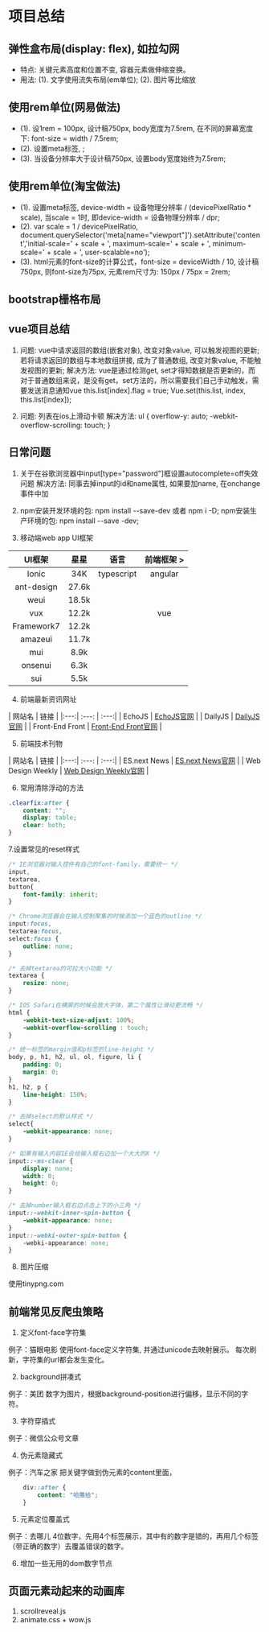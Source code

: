 # 项目总结

## 弹性盒布局(display: flex), 如拉勾网

* 特点: 关键元素高度和位置不变, 容器元素做伸缩变换。
* 用法: (1). 文字使用流失布局(em单位); (2). 图片等比缩放

## 使用rem单位(网易做法)

* (1). 设1rem = 100px, 设计稿750px, body宽度为7.5rem, 在不同的屏幕宽度下: font-size = width / 7.5rem;
* (2). 设置meta标签, <meta name="viewport" content="initial-scale=1,maximum-scale=1, minimum-scale=1">;
* (3). 当设备分辨率大于设计稿750px, 设置body宽度始终为7.5rem;

## 使用rem单位(淘宝做法)

* (1). 设置meta标签, <meta name="viewport" content="width=device-width, initial-scale=1, maximum-scale=1, user-scalable=no">
device-width = 设备物理分辨率 / (devicePixelRatio * scale), 当scale = 1时, 即device-width = 设备物理分辨率 / dpr;
* (2). var scale = 1 / devicePixelRatio, document.querySelector('meta[name="viewport"]').setAttribute('content','initial-scale=' + scale + ', maximum-scale=' + scale + ', minimum-scale=' + scale + ', user-scalable=no');
* (3). html元素的font-size的计算公式，font-size = deviceWidth / 10, 设计稿750px, 则font-size为75px, 元素rem尺寸为: 150px / 75px = 2rem;

## bootstrap栅格布局 

## vue项目总结

1. 问题: vue中请求返回的数组(嵌套对象), 改变对象value, 可以触发视图的更新;
若将请求返回的数组与本地数组拼接, 成为了普通数组, 改变对象value, 不能触发视图的更新;
解决方法: vue是通过检测get, set才得知数据是否更新的，而对于普通数组来说，是没有get，set方法的，所以需要我们自己手动触发，需要发送消息通知vue
this.list[index].flag = true;
Vue.set(this.list, index, this.list[index]);

2. 问题: 列表在ios上滑动卡顿
解决方法: ul {
	overflow-y: auto;
	-webkit-overflow-scrolling: touch;
}

## 日常问题

1. 关于在谷歌浏览器中input[type="password"]框设置autocomplete=off失效问题
解决方法: 同事去掉input的id和name属性, 如果要加name, 在onchange事件中加

2. npm安装开发环境的包: npm install --save-dev 或者 npm i -D;
npm安装生产环境的包: npm install --save -dev;

3. 移动端web app UI框架

|   UI框架  |     星星    |    语言    |   前端框架    > |
|    :---:  |    :---:    |    :---:   |   :---:  |
|   Ionic   |    34K      | typescript |  angular |
|   ant-design | 27.6k |      |      |       
|  weui  | 18.5k |      |      |    
|  vux  | 12.2k |      |   vue    |    
|  Framework7  | 12.2k |      |      |  
|  amazeui   | 11.7k |      |      |  
|  mui   | 8.9k |      |      | 
|  onsenui   | 6.3k |      |      | 
|  sui   | 5.5k |      |      | 

4. 前端最新资讯网址

|  网站名  |  链接 |
|:---:| :---: | :---:|
| EchoJS |  [EchoJS官网](http://www.echojs.com/)  |
| DailyJS | [DailyJS官网](http://medium.com/dailyjs/) |
| Front-End Front | [Front-End Front官网](http://frontendfront.com/) |

5. 前端技术刊物

|  网站名  |  链接 |
|:---:| :---: | :---:|
| ES.next News | [ES.next News官网](http://esnextnews.com/) |
| Web Design Weekly | [Web Design Weekly官网](http://web-design-weekly.com/) |

6. 常用清除浮动的方法

```css
.clearfix:after {
    content: "";
    display: table;
    clear: both;
}
```

7.设置常见的reset样式

``` css
/* IE浏览器对输入控件有自己的font-family，需要统一 */
input,
textarea,
button{
	font-family: inherit;
}

/* Chrome浏览器会在输入控制聚集的时候添加一个蓝色的outline */
input:focus,
textarea:focus,
select:focus {
	outline: none;
}

/* 去掉textarea的可拉大小功能 */
textarea {
	resize: none;
}

/* IOS Safari在横屏的时候会放大字体，第二个属性让滑动更流畅 */
html {
	-webkit-text-size-adjust: 100%;
	-webkit-overflow-scrolling : touch;
}

/* 统一标签的margin值和p标签的line-height */
body, p, h1, h2, ul, ol, figure, li {
	padding: 0;
	margin: 0;
}
h1, h2, p {
	line-height: 150%;
}

/* 去掉select的默认样式 */
select{
	-webkit-appearance: none;
}

/* 如果有输入内容IE会给输入框右边加一个大大的X */
input::-ms-clear {
	display: none;
	width: 0;
	height: 0;
}

/* 去掉number输入框右边点击上下的小三角 */
input::-webkit-inner-spin-button {
	-webkit-appearance: none;
}
input::-webki-outer-spin-button {
    -webki-appearance: none;
}
```

8. 图片压缩

使用tinypng.com

## 前端常见反爬虫策略

1. 定义font-face字符集

例子：猫眼电影
使用font-face定义字符集, 并通过unicode去映射展示。
每次刷新，字符集的url都会发生变化。

2. background拼凑式

例子：美团
数字为图片，根据background-position进行偏移，显示不同的字符。

3. 字符穿插式

例子：微信公众号文章

4. 伪元素隐藏式

例子：汽车之家
把关键字做到伪元素的content里面，

```css
    div::after {
        content: "哈撒给";
    }
```

5. 元素定位覆盖式

例子：去哪儿
4位数字，先用4个标签展示，其中有的数字是错的，再用几个标签（带正确的数字）去覆盖错误的数字。

6. 增加一些无用的dom数字节点

## 页面元素动起来的动画库

1. scrollreveal.js
2. animate.css + wow.js